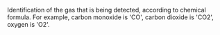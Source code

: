 Identification of the gas that is being detected, according to chemical formula. For example, carbon monoxide is 'CO', carbon dioxide is 'CO2', oxygen is 'O2'.
